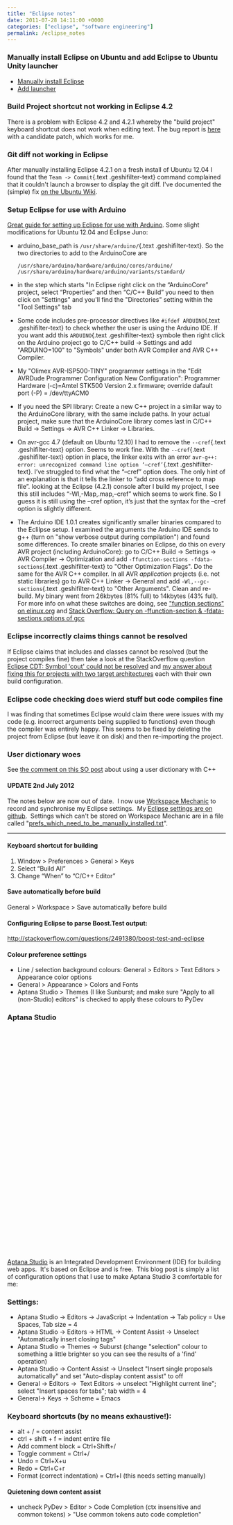 ```yaml
---
title: "Eclipse notes"
date: 2011-07-28 14:11:00 +0000
categories: ["eclipse", "software engineering"]
permalink: /eclipse_notes
---
```

### Manually install Eclipse on Ubuntu and add Eclipse to Ubuntu Unity launcher

-   [Manually install
    Eclipse](https://help.ubuntu.com/community/EclipseIDE#User_installation)
-   [Add launcher](http://askubuntu.com/a/80139)

### Build Project shortcut not working in Eclipse 4.2

There is a problem with Eclipse 4.2 and 4.2.1 whereby the "build
project" keyboard shortcut does not work when editing text. The bug
report is [here](https://bugs.eclipse.org/bugs/show_bug.cgi?id=383497)
with a candidate patch, which works for me.

### Git diff not working in Eclipse

After manually installing Eclipse 4.2.1 on a fresh install of Ubuntu
12.04 I found that the <span class="geshifilter">`Team -> Commit`{.text
.geshifilter-text}</span> command complained that it couldn't launch a
browser to display the git diff. I've documented the (simple) fix [on
the Ubuntu
Wiki](https://help.ubuntu.com/community/EclipseIDE#A.22Failed_to_create_a_browser_control_to_display_diff..22_error).

### Setup Eclipse for use with Arduino

[Great guide for setting up Eclipse for use with
Arduino](http://horrorcoding.altervista.org/arduino-development-with-eclipse-a-step-by-step-tutorial-to-the-basic-setup/).
Some slight modifications for Ubuntu 12.04 and Eclipse Juno:

-   arduino\_base\_path is <span
    class="geshifilter">`/usr/share/arduino/`{.text
    .geshifilter-text}</span>. So the two directories to add to the
    ArduinoCore are
    <div class="geshifilter">

    ``` {.text .geshifilter-text style="font-family:monospace;"}
    /usr/share/arduino/hardware/arduino/cores/arduino/
    /usr/share/arduino/hardware/arduino/variants/standard/
    ```

    </div>

-   in the step which starts "In Eclipse right click on the
    “ArduinoCore” project, select “Properties” and then “C/C++ Build”
    you need to then click on "Settings" and you'll find the
    "Directories" setting within the "Tool Settings" tab
-   Some code includes pre-processor directives like <span
    class="geshifilter">`#ifdef ARDUINO`{.text .geshifilter-text}</span>
    to check whether the user is using the Arduino IDE. If you want add
    this <span class="geshifilter">`ARDUINO`{.text
    .geshifilter-text}</span> symbole then right click on the Arduino
    project go to C/C++ build -&gt; Settings and add "ARDUINO=100" to
    "Symbols" under both AVR Compiler and AVR C++ Compiler.
-   My "Olimex AVR-ISP500-TINY" programmer settings in the "Edit AVRDude
    Programmer Configuration New Configuration": Programmer Hardware
    (-c)=Amtel STK500 Version 2.x firmware; override dafault port (-P) =
    /dev/ttyACM0
-   If you need the SPI library: Create a new C++ project in a similar
    way to the ArduinoCore library, with the same include paths. In your
    actual project, make sure that the ArduinoCore library comes last in
    C/C++ Build -&gt; Settings -&gt; AVR C++ Linker -&gt; Libraries.
-   On avr-gcc 4.7 (default on Ubuntu 12.10) I had to remove the <span
    class="geshifilter">`--cref`{.text .geshifilter-text}</span> option.
    Seems to work fine. With the <span
    class="geshifilter">`--cref`{.text .geshifilter-text}</span> option
    in place, the linker exits with an error <span
    class="geshifilter">`avr-g++: error: unrecognized command line option ‘–cref’`{.text
    .geshifilter-text}</span>. I’ve struggled to find what the “–cref”
    option does. The only hint of an explanation is that it tells the
    linker to “add cross reference to map file”. looking at the
    Eclipse (4.2.1) console after I build my project, I see this still
    includes “-Wl,-Map,.map,–cref” which seems to work fine. So I guess
    it is still using the –cref option, it’s just that the syntax for
    the –cref option is slightly different.
-   The Arduino IDE 1.0.1 creates significantly smaller binaries
    compared to the Eclilpse setup. I examined the arguments the Arduino
    IDE sends to g++ (turn on "show verbose output during compilation")
    and found some differences. To create smaller binaries on Eclipse,
    do this on every AVR project (including ArduinoCore): go to C/C++
    Build -&gt; Settings -&gt; AVR Compiler -&gt; Optimization and add
    <span
    class="geshifilter">`-ffunction-sections -fdata-sections`{.text
    .geshifilter-text}</span> to "Other Optimization Flags". Do the same
    for the AVR C++ compiler. In all AVR *application* projects (i.e.
    not static libraries) go to AVR C++ Linker -&gt; General and add
    <span class="geshifilter">`-Wl,--gc-sections`{.text
    .geshifilter-text}</span> to "Other Arguments". Clean and re-build.
    My binary went from 26kbytes (81% full) to 14kbytes (43% full). For
    more info on what these switches are doing, see ["function sections"
    on elinux.org](http://elinux.org/Function_sections) and [Stack
    Overflow: Query on -ffunction-section & -fdata-sections options of
    gcc](http://stackoverflow.com/questions/4274804/query-on-ffunction-section-fdata-sections-options-of-gcc)

### Eclipse incorrectly claims things cannot be resolved

If Eclipse claims that includes and classes cannot be resolved (but the
project compiles fine) then take a look at the StackOverflow question
[Eclipse CDT: Symbol 'cout' could not be
resolved](http://stackoverflow.com/questions/10803685/eclipse-cdt-symbol-cout-could-not-be-resolved)
and [my answer about fixing this for projects with two target
architectures](http://stackoverflow.com/a/12951817/732596) each with
their own build configuration.

### Eclipse code checking does wierd stuff but code compiles fine

I was finding that sometimes Eclipse would claim there were issues with
my code (e.g. incorrect arguments being supplied to functions) even
though the compiler was entirely happy. This seems to be fixed by
deleting the project from Eclipse (but leave it on disk) and then
re-importing the project.

### User dictionary woes

See [the comment on this SO
post](http://stackoverflow.com/questions/13072554/eclipse-juno-not-recognizing-user-defined-dictionary-has-been-specified)
about using a user dictionary with C++

#### UPDATE 2nd July 2012

The notes below are now out of date.  I now use [Workspace
Mechanic](http://code.google.com/a/eclipselabs.org/p/workspacemechanic/)
to record and synchronise my Eclipse settings.  My [Eclipse settings are
on github](https://github.com/JackKelly/mechanic).  Settings which can't
be stored on Workspace Mechanic are in a file called
"[prefs\_which\_need\_to\_be\_manually\_installed.txt](https://github.com/JackKelly/mechanic/blob/master/prefs_which_need_to_be_manually_installed.txt)".

------------------------------------------------------------------------

#### Keyboard shortcut for building

1.  Window &gt; Preferences &gt; General &gt; Keys
2.  Select “Build All”
3.  Change “When” to “C/C++ Editor”

#### Save automatically before build

General &gt; Workspace &gt; Save automatically before build

#### Configuring Eclipse to parse Boost.Test output:

<http://stackoverflow.com/questions/2491380/boost-test-and-eclipse>

#### Colour preference settings

-   Line / selection background colours: General &gt; Editors &gt; Text
    Editors &gt; Appearance color options
-   General &gt; Appearance &gt; Colors and Fonts
-   Aptana Studio &gt; Themes (I like Sunburst; and make sure "Apply to
    all (non-Studio) editors" is checked to apply these colours to PyDev

### Aptana Studio

 

 

 

 

 

 

 

 

 

 

 

 

 

 

 

 

 

<meta content="text/html; charset=utf-8" http-equiv="content-type">

[Aptana Studio](http://www.aptana.com/products/studio3) is an Integrated
Development Environment (IDE) for building web apps.  It's based on
Eclipse and is free.  This blog post is simply a list of configuration
options that I use to make Aptana Studio 3 comfortable for me:

### Settings:

-   Aptana Studio → Editors → JavaScript → Indentation → Tab policy =
    Use Spaces, Tab size = 4
-   Aptana Studio → Editors → HTML → Content Assist → Unselect
    "Automatically insert closing tags"
-   Aptana Studio → Themes → Suburst (change "selection" colour to
    something a little brighter so you can see the results of a
    'find' operation)
-   Aptana Studio → Content Assist → Unselect "Insert single proposals
    automatically" and set "Auto-display content assist" to off
-   General → Editors →  Text Editors → unselect "Highlight current
    line"; select "Insert spaces for tabs"; tab width = 4
-   General→ Keys → Scheme = Emacs

### Keyboard shortcuts (by no means exhaustive!):

-   alt + / = content assist
-   ctrl + shift + f = indent entire file
-   Add comment block = Ctrl+Shift+/
-   Toggle comment = Ctrl+/
-   Undo = Ctrl+X+u
-   Redo = Ctrl+C+r
-   Format (correct indentation) = Ctrl+I (this needs setting manually)

#### Quietening down content assist

-   uncheck PyDev &gt; Editor &gt; Code Completion (ctx insensitive and
    common tokens) &gt; "Use common tokens auto code completion"


